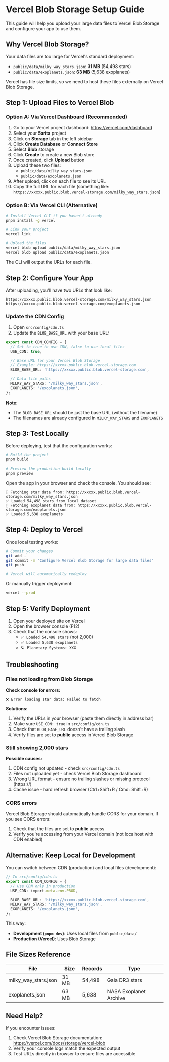 # Vercel Blob Storage Setup Guide

This guide will help you upload your large data files to Vercel Blob Storage and configure your app to use them.

## Why Vercel Blob Storage?

Your data files are too large for Vercel's standard deployment:
- `public/data/milky_way_stars.json`: **31 MB** (54,498 stars)
- `public/data/exoplanets.json`: **63 MB** (5,638 exoplanets)

Vercel has file size limits, so we need to host these files externally on Vercel Blob Storage.

## Step 1: Upload Files to Vercel Blob

### Option A: Via Vercel Dashboard (Recommended)

1. Go to your Vercel project dashboard: https://vercel.com/dashboard
2. Select your **5arita** project
3. Click on **Storage** tab in the left sidebar
4. Click **Create Database** or **Connect Store**
5. Select **Blob** storage
6. Click **Create** to create a new Blob store
7. Once created, click **Upload** button
8. Upload these two files:
   - `public/data/milky_way_stars.json`
   - `public/data/exoplanets.json`
9. After upload, click on each file to see its URL
10. Copy the full URL for each file (something like: `https://xxxxx.public.blob.vercel-storage.com/milky_way_stars.json`)

### Option B: Via Vercel CLI (Alternative)

```bash
# Install Vercel CLI if you haven't already
pnpm install -g vercel

# Link your project
vercel link

# Upload the files
vercel blob upload public/data/milky_way_stars.json
vercel blob upload public/data/exoplanets.json
```

The CLI will output the URLs for each file.

## Step 2: Configure Your App

After uploading, you'll have two URLs that look like:
```
https://xxxxx.public.blob.vercel-storage.com/milky_way_stars.json
https://xxxxx.public.blob.vercel-storage.com/exoplanets.json
```

### Update the CDN Config

1. Open `src/config/cdn.ts`
2. Update the `BLOB_BASE_URL` with your base URL:

```typescript
export const CDN_CONFIG = {
  // Set to true to use CDN, false to use local files
  USE_CDN: true,

  // Base URL for your Vercel Blob Storage
  // Example: https://xxxxx.public.blob.vercel-storage.com
  BLOB_BASE_URL: 'https://xxxxx.public.blob.vercel-storage.com',

  // Data file paths
  MILKY_WAY_STARS: '/milky_way_stars.json',
  EXOPLANETS: '/exoplanets.json',
};
```

**Note:**
- The `BLOB_BASE_URL` should be just the base URL (without the filename)
- The filenames are already configured in `MILKY_WAY_STARS` and `EXOPLANETS`

## Step 3: Test Locally

Before deploying, test that the configuration works:

```bash
# Build the project
pnpm build

# Preview the production build locally
pnpm preview
```

Open the app in your browser and check the console. You should see:
```
📡 Fetching star data from: https://xxxxx.public.blob.vercel-storage.com/milky_way_stars.json
✅ Loaded 54,498 stars from local dataset
📡 Fetching exoplanet data from: https://xxxxx.public.blob.vercel-storage.com/exoplanets.json
✅ Loaded 5,638 exoplanets
```

## Step 4: Deploy to Vercel

Once local testing works:

```bash
# Commit your changes
git add .
git commit -m "Configure Vercel Blob Storage for large data files"
git push

# Vercel will automatically redeploy
```

Or manually trigger deployment:

```bash
vercel --prod
```

## Step 5: Verify Deployment

1. Open your deployed site on Vercel
2. Open the browser console (F12)
3. Check that the console shows:
   - `✅ Loaded 54,498 stars` (not 2,000)
   - `✅ Loaded 5,638 exoplanets`
   - `🪐 Planetary Systems: XXX`

## Troubleshooting

### Files not loading from Blob Storage

**Check console for errors:**
```
❌ Error loading star data: Failed to fetch
```

**Solutions:**
1. Verify the URLs in your browser (paste them directly in address bar)
2. Make sure `USE_CDN: true` in `src/config/cdn.ts`
3. Check that `BLOB_BASE_URL` doesn't have a trailing slash
4. Verify files are set to **public** access in Vercel Blob Storage

### Still showing 2,000 stars

**Possible causes:**
1. CDN config not updated - check `src/config/cdn.ts`
2. Files not uploaded yet - check Vercel Blob Storage dashboard
3. Wrong URL format - ensure no trailing slashes or missing protocol (https://)
4. Cache issue - hard refresh browser (Ctrl+Shift+R / Cmd+Shift+R)

### CORS errors

Vercel Blob Storage should automatically handle CORS for your domain. If you see CORS errors:
1. Check that the files are set to **public** access
2. Verify you're accessing from your Vercel domain (not localhost with CDN enabled)

## Alternative: Keep Local for Development

You can switch between CDN (production) and local files (development):

```typescript
// In src/config/cdn.ts
export const CDN_CONFIG = {
  // Use CDN only in production
  USE_CDN: import.meta.env.PROD,

  BLOB_BASE_URL: 'https://xxxxx.public.blob.vercel-storage.com',
  MILKY_WAY_STARS: '/milky_way_stars.json',
  EXOPLANETS: '/exoplanets.json',
};
```

This way:
- **Development (`pnpm dev`)**: Uses local files from `public/data/`
- **Production (Vercel)**: Uses Blob Storage

## File Sizes Reference

| File | Size | Records | Type |
|------|------|---------|------|
| milky_way_stars.json | 31 MB | 54,498 | Gaia DR3 stars |
| exoplanets.json | 63 MB | 5,638 | NASA Exoplanet Archive |

## Need Help?

If you encounter issues:
1. Check Vercel Blob Storage documentation: https://vercel.com/docs/storage/vercel-blob
2. Verify your console logs match the expected output
3. Test URLs directly in browser to ensure files are accessible
